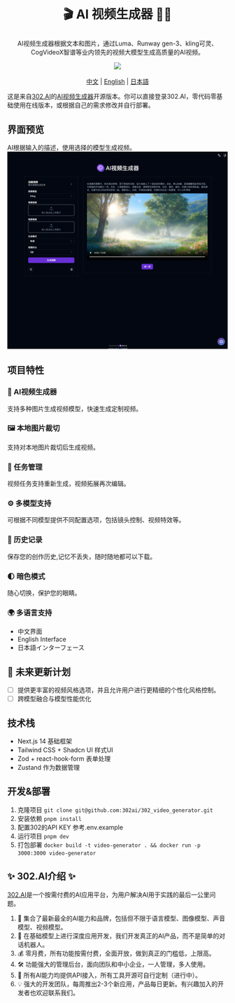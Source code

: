 # <p align="center">🎬 AI 视频生成器 🚀✨</p>

<p align="center">AI视频生成器根据文本和图片，通过Luma、Runway gen-3、kling可灵、CogVideoX智谱等业内领先的视频大模型生成高质量的AI视频。</p>

<p align="center"><a href="https://302.ai/tools/word/" target="blank"><img src="https://file.302ai.cn/gpt/imgs/github/302_badge.png" /></a></p >

<p align="center"><a href="README zh.md">中文</a> | <a href="README.md">English</a> | <a href="README_ja.md">日本語</a></p>



这是来自[302.AI](https://302.ai)的[AI视频生成器](https://302.ai/tools/vgen/)开源版本。你可以直接登录302.AI，零代码零基础使用在线版本，或根据自己的需求修改并自行部署。

## 界面预览
AI根据输入的描述，使用选择的模型生成视频。
![v-gen](docs/zh.png)

## 项目特性

### 🎥 AI视频生成器
  支持多种图片生成视频模型，快速生成定制视频。
### 🖼️ 本地图片裁切
  支持对本地图片裁切后生成视频。
### 🔄 任务管理
  视频任务支持重新生成，视频拓展再次编辑。
### ⚙️ 多模型支持
  可根据不同模型提供不同配置选项，包括镜头控制、视频特效等。
### 📜 历史记录
  保存您的创作历史,记忆不丢失，随时随地都可以下载。
### 🌓 暗色模式
  随心切换，保护您的眼睛。
### 🌍 多语言支持
  - 中文界面
  - English Interface
  - 日本語インターフェース

## 🚩 未来更新计划
- [ ] 提供更丰富的视频风格选项，并且允许用户进行更精细的个性化风格控制。
- [ ] 跨模型融合与模型性能优化
  
## 技术栈

- Next.js 14 基础框架
- Tailwind CSS + Shadcn UI 样式UI
- Zod + react-hook-form 表单处理
- Zustand 作为数据管理

## 开发&部署

1. 克隆项目 `git clone git@github.com:302ai/302_video_generator.git`
2. 安装依赖 `pnpm install`
3. 配置302的API KEY 参考.env.example
4. 运行项目 `pnpm dev`
5. 打包部署 `docker build -t video-generator . && docker run -p 3000:3000 video-generator`


## ✨ 302.AI介绍 ✨

[302.AI](https://302.ai)是一个按需付费的AI应用平台，为用户解决AI用于实践的最后一公里问题。

1. 🧠 集合了最新最全的AI能力和品牌，包括但不限于语言模型、图像模型、声音模型、视频模型。
2. 🚀 在基础模型上进行深度应用开发，我们开发真正的AI产品，而不是简单的对话机器人。
3. 💰 零月费，所有功能按需付费，全面开放，做到真正的门槛低，上限高。
4. 🛠 功能强大的管理后台，面向团队和中小企业，一人管理，多人使用。
5. 🔗 所有AI能力均提供API接入，所有工具开源可自行定制（进行中）。
6. 💡 强大的开发团队，每周推出2-3个新应用，产品每日更新。有兴趣加入的开发者也欢迎联系我们。
